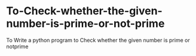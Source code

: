 # To-Check-whether-the-given-number-is-prime-or-not-prime
To Write a python program to Check whether the given number is prime or notprime
